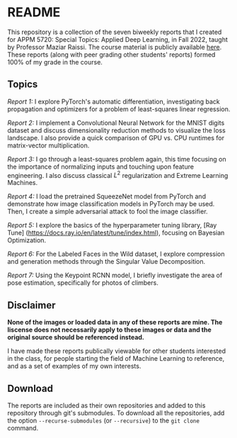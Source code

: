 # README

This repository is a collection of the seven biweekly reports that I created for APPM 5720: Special Topics: Applied Deep Learning, in Fall 2022, taught by Professor Maziar Raissi.
The course material is publicly available [here](https://github.com/maziarraissi/Applied-Deep-Learning).
These reports (along with peer grading other students' reports) formed 100% of my grade in the course.

## Topics

*Report 1:* I explore PyTorch's automatic differentiation, investigating back propagation and optimizers for a problem of least-squares linear regression.

*Report 2:* I implement a Convolutional Neural Network for the MNIST digits dataset and discuss dimensionality reduction methods to visualize the loss landscape. I also provide a quick comparison of GPU vs. CPU runtimes for matrix-vector multiplication.

*Report 3:* I go through a least-squares problem again, this time focusing on the importance of normalizing inputs and touching upon feature engineering. I also discuss classical $L^2$ regularization and Extreme Learning Machines.

*Report 4:* I load the pretrained SqueezeNet model from PyTorch and demonstrate how image classification models in PyTorch may be used. Then, I create a simple adversarial attack to fool the image classifier.

*Report 5:* I explore the basics of the hyperparameter tuning library, [Ray Tune] (https://docs.ray.io/en/latest/tune/index.html), focusing on Bayesian Optimization.

*Report 6:* For the Labeled Faces in the Wild dataset, I explore compression and generation methods through the Singular Value Decomposition.

*Report 7:* Using the Keypoint RCNN model, I briefly investigate the area of pose estimation, specifically for photos of climbers.


## Disclaimer

**None of the images or loaded data in any of these reports are mine. The liscense does not necessarily apply to these images or data and the original source should be referenced instead.**

I have made these reports publically viewable for other students interested in the class, for people starting the field of Machine Learning to reference, and as a set of examples of my own interests.

## Download

The reports are included as their own repositories and added to this repository through git's submodules. To download all the repositories, add the option `--recurse-submodules` (or `--recursive`) to the `git clone` command.


